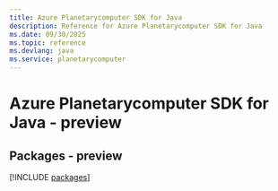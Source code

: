 ```yaml
---
title: Azure Planetarycomputer SDK for Java
description: Reference for Azure Planetarycomputer SDK for Java
ms.date: 09/30/2025
ms.topic: reference
ms.devlang: java
ms.service: planetarycomputer
---
```

# Azure Planetarycomputer SDK for Java - preview
## Packages - preview
[!INCLUDE [packages](planetarycomputer-index.md)]